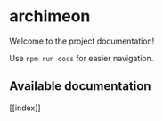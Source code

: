 # archimeon

Welcome to the project documentation!

Use `npm run docs` for easier navigation.

## Available documentation

[[index]]
